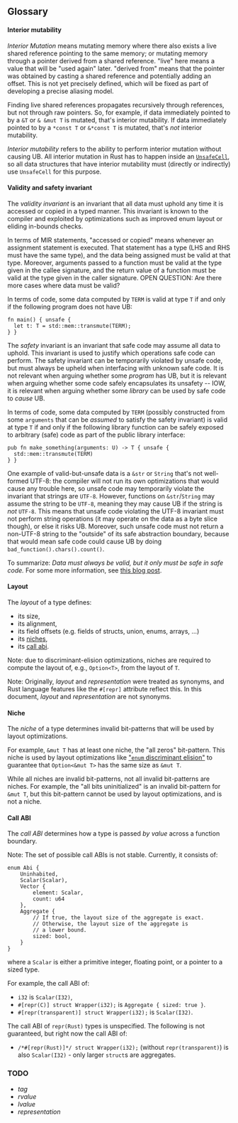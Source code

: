 ## Glossary

#### Interior mutability

*Interior Mutation* means mutating memory where there also exists a live shared reference pointing to the same memory; or mutating memory through a pointer derived from a shared reference.
"live" here means a value that will be "used again" later.
"derived from" means that the pointer was obtained by casting a shared reference and potentially adding an offset.
This is not yet precisely defined, which will be fixed as part of developing a precise aliasing model.

Finding live shared references propagates recursively through references, but not through raw pointers.
So, for example, if data immediately pointed to by a `&T` or `& &mut T` is mutated, that's interior mutability.
If data immediately pointed to by a `*const T` or `&*const T` is mutated, that's *not* interior mutability.

*Interior mutability* refers to the ability to perform interior mutation without causing UB.
All interior mutation in Rust has to happen inside an [`UnsafeCell`](https://doc.rust-lang.org/core/cell/struct.UnsafeCell.html), so all data structures that have interior mutability must (directly or indirectly) use `UnsafeCell` for this purpose.

#### Validity and safety invariant

The *validity invariant* is an invariant that all data must uphold any time it is accessed or copied in a typed manner.
This invariant is known to the compiler and exploited by optimizations such as improved enum layout or eliding in-bounds checks.

In terms of MIR statements, "accessed or copied" means whenever an assignment statement is executed.
That statement has a type (LHS and RHS must have the same type), and the data being assigned must be valid at that type.
Moreover, arguments passed to a function must be valid at the type given in the callee signature, and the return value of a function must be valid at the type given in the caller signature.
OPEN QUESTION: Are there more cases where data must be valid?

In terms of code, some data computed by `TERM` is valid at type `T` if and only if the following program does not have UB:
```rust,ignore
fn main() { unsafe {
  let t: T = std::mem::transmute(TERM);
} }
```

The *safety* invariant is an invariant that safe code may assume all data to uphold.
This invariant is used to justify which operations safe code can perform.
The safety invariant can be temporarily violated by unsafe code, but must always be upheld when interfacing with unknown safe code.
It is not relevant when arguing whether some *program* has UB, but it is relevant when arguing whether some code safely encapsulates its unsafety -- IOW, it is relevant when arguing whether some *library* can be used by safe code to *cause* UB.

In terms of code, some data computed by `TERM` (possibly constructed from some `arguments` that can be *assumed* to satisfy the safety invariant) is valid at type `T` if and only if the following library function can be safely exposed to arbitrary (safe) code as part of the public library interface:
```rust,ignore
pub fn make_something(arguments: U) -> T { unsafe {
  std::mem::transmute(TERM)
} }
```

One example of valid-but-unsafe data is a `&str` or `String` that's not well-formed UTF-8: the compiler will not run its own optimizations that would cause any trouble here, so unsafe code may temporarily violate the invariant that strings are `UTF-8`.
However, functions on `&str`/`String` may assume the string to be `UTF-8`, meaning they may cause UB if the string is *not* `UTF-8`.
This means that unsafe code violating the UTF-8 invariant must not perform string operations (it may operate on the data as a byte slice though), or else it risks UB.
Moreover, such unsafe code must not return a non-UTF-8 string to the "outside" of its safe abstraction boundary, because that would mean safe code could cause UB by doing `bad_function().chars().count()`.

To summarize: *Data must always be valid, but it only must be safe in safe code.*
For some more information, see [this blog post](https://www.ralfj.de/blog/2018/08/22/two-kinds-of-invariants.html).

#### Layout

The *layout* of a type defines:

* its size,
* its alignment,
* its field offsets (e.g. fields of structs, union, enums, arrays, ...)
* its [niches](#niche),
* its [call abi](#call-abi).

Note: due to discriminant-elision optimizations, niches are required to compute
the layout of, e.g., `Option<T>`, from the layout of `T`.

Note: Originally, *layout* and *representation* were treated as synonyms, and Rust language features like the `#[repr]` attribute reflect this. 
In this document, *layout* and *representation* are not synonyms.

#### Niche

The *niche* of a type determines invalid bit-patterns that will be used by layout optimizations.

For example, `&mut T` has at least one niche, the "all zeros" bit-pattern. This
niche is used by layout optimizations like ["`enum` discriminant
elision"](layout/enums.html#discriminant-elision-on-option-like-enums) to
guarantee that `Option<&mut T>` has the same size as `&mut T`.

While all niches are invalid bit-patterns, not all invalid bit-patterns are
niches. For example, the "all bits uninitialized" is an invalid bit-pattern for
`&mut T`, but this bit-pattern cannot be used by layout optimizations, and is not a
niche.

#### Call ABI

The *call ABI* determines how a type is passed *by value* across a function boundary.

Note: The set of possible call ABIs is not stable. Currently, it consists of:

```rust,ignore
enum Abi {
    Uninhabited,
    Scalar(Scalar),
    Vector {
        element: Scalar,
        count: u64
    },
    Aggregate {
        // If true, the layout size of the aggregate is exact.
        // Otherwise, the layout size of the aggregate is
        // a lower bound.
        sized: bool,
    }
}
```

where a `Scalar` is either a primitive integer, floating point, or a pointer to
a sized type.

For example, the call ABI of:

* `i32` is `Scalar(I32)`,
* `#[repr(C)] struct Wrapper(i32);` is `Aggregate { sized: true }`.
* `#[repr(transparent)] struct Wrapper(i32);` is `Scalar(I32)`.

The call ABI of `repr(Rust)` types is unspecified. The following is not
guaranteed, but right now the call ABI of:

* `/*#[repr(Rust)]*/ struct Wrapper(i32);` (without `repr(transparent)`) is also
  `Scalar(I32)` - only larger `struct`s are aggregates.

### TODO

* *tag*
* *rvalue*
* *lvalue*
* *representation*
